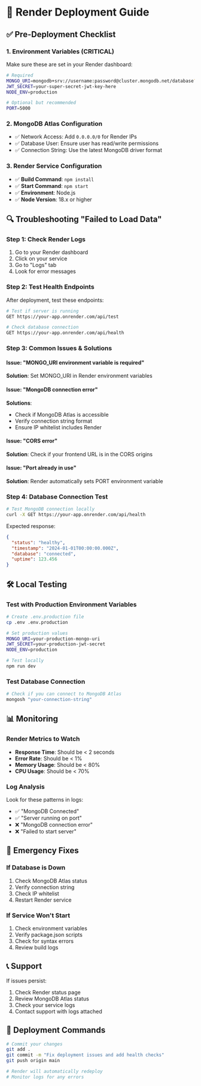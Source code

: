 # 🚀 Render Deployment Guide

## ✅ Pre-Deployment Checklist

### 1. Environment Variables (CRITICAL)
Make sure these are set in your Render dashboard:

```bash
# Required
MONGO_URI=mongodb+srv://username:password@cluster.mongodb.net/database?retryWrites=true&w=majority
JWT_SECRET=your-super-secret-jwt-key-here
NODE_ENV=production

# Optional but recommended
PORT=5000
```

### 2. MongoDB Atlas Configuration
- ✅ Network Access: Add `0.0.0.0/0` for Render IPs
- ✅ Database User: Ensure user has read/write permissions
- ✅ Connection String: Use the latest MongoDB driver format

### 3. Render Service Configuration
- ✅ **Build Command**: `npm install`
- ✅ **Start Command**: `npm start`
- ✅ **Environment**: Node.js
- ✅ **Node Version**: 18.x or higher

## 🔍 Troubleshooting "Failed to Load Data"

### Step 1: Check Render Logs
1. Go to your Render dashboard
2. Click on your service
3. Go to "Logs" tab
4. Look for error messages

### Step 2: Test Health Endpoints
After deployment, test these endpoints:

```bash
# Test if server is running
GET https://your-app.onrender.com/api/test

# Check database connection
GET https://your-app.onrender.com/api/health
```

### Step 3: Common Issues & Solutions

#### Issue: "MONGO_URI environment variable is required"
**Solution**: Set MONGO_URI in Render environment variables

#### Issue: "MongoDB connection error"
**Solutions**:
- Check if MongoDB Atlas is accessible
- Verify connection string format
- Ensure IP whitelist includes Render

#### Issue: "CORS error"
**Solution**: Check if your frontend URL is in the CORS origins

#### Issue: "Port already in use"
**Solution**: Render automatically sets PORT environment variable

### Step 4: Database Connection Test

```bash
# Test MongoDB connection locally
curl -X GET https://your-app.onrender.com/api/health
```

Expected response:
```json
{
  "status": "healthy",
  "timestamp": "2024-01-01T00:00:00.000Z",
  "database": "connected",
  "uptime": 123.456
}
```

## 🛠️ Local Testing

### Test with Production Environment Variables
```bash
# Create .env.production file
cp .env .env.production

# Set production values
MONGO_URI=your-production-mongo-uri
JWT_SECRET=your-production-jwt-secret
NODE_ENV=production

# Test locally
npm run dev
```

### Test Database Connection
```bash
# Check if you can connect to MongoDB Atlas
mongosh "your-connection-string"
```

## 📊 Monitoring

### Render Metrics to Watch
- **Response Time**: Should be < 2 seconds
- **Error Rate**: Should be < 1%
- **Memory Usage**: Should be < 80%
- **CPU Usage**: Should be < 70%

### Log Analysis
Look for these patterns in logs:
- ✅ "MongoDB Connected"
- ✅ "Server running on port"
- ❌ "MongoDB connection error"
- ❌ "Failed to start server"

## 🚨 Emergency Fixes

### If Database is Down
1. Check MongoDB Atlas status
2. Verify connection string
3. Check IP whitelist
4. Restart Render service

### If Service Won't Start
1. Check environment variables
2. Verify package.json scripts
3. Check for syntax errors
4. Review build logs

## 📞 Support

If issues persist:
1. Check Render status page
2. Review MongoDB Atlas status
3. Check your service logs
4. Contact support with logs attached

## 🔄 Deployment Commands

```bash
# Commit your changes
git add .
git commit -m "Fix deployment issues and add health checks"
git push origin main

# Render will automatically redeploy
# Monitor logs for any errors
```
